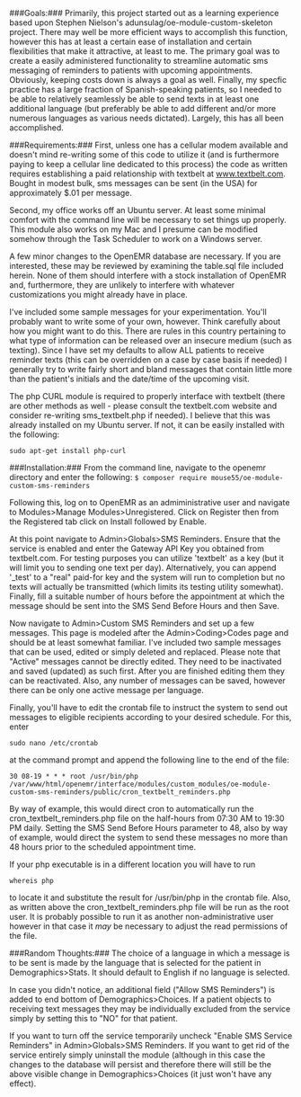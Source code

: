 ###Goals:###
Primarily, this project started out as a learning experience based upon Stephen Nielson's adunsulag/oe-module-custom-skeleton project. There may well be more efficient ways to accomplish this function, however this has at least a certain ease of installation and certain flexibilities that make it attractive, at least to me. The primary goal was to create a easily administered functionality to streamline automatic sms messaging of reminders to patients with upcoming appointments. Obviously, keeping costs down is always a goal as well. Finally, my specfic practice has a large fraction of Spanish-speaking patients, so I needed to be able to relatively seamlessly be able to send texts in at least one additional language (but preferably be able to add different and/or more numerous languages as various needs dictated). Largely, this has all been accomplished. 

###Requirements:###
First, unless one has a cellular modem available and doesn't mind re-writing some of this code to utilize it (and is furthermore paying to keep a cellular line dedicated to this process) the code as written requires establishing a paid relationship with textbelt at www.textbelt.com. Bought in modest bulk, sms messages can be sent (in the USA) for approximately $.01 per message. 

Second, my office works off an Ubuntu server. At least some minimal comfort with the command line will be necessary to set things up properly. This module also works on my Mac and I presume can be modified somehow through the Task Scheduler to work on a Windows server.

A few minor changes to the OpenEMR database are necessary. If you are interested, these may be reviewed by examining the table.sql file included herein. None of them should interfere with a stock installation of OpenEMR and, furthermore, they are unlikely to interfere with whatever customizations you might already have in place.

I've included some sample messages for your experimentation. You'll probably want to write some of your own, however. Think carefully about how you might want to do this. There are rules in this country pertaining to what type of information can be released over an insecure medium (such as texting). Since I have set my defaults to allow ALL patients to receive reminder texts (this can be overridden on a case by case basis if needed) I generally try to write fairly short and bland messages that contain little more than the patient's initials and the date/time of the upcoming visit.

The php CURL module is required to properly interface with textbelt (there are other methods as well - please consult the textbelt.com website and consider re-writing sms_textbelt.php if needed). I believe that this was already installed on my Ubuntu server. If not, it can be easily installed with the following:

```sudo apt-get install php-curl```

###Installation:###
From the command line, navigate to the openemr directory and enter the following: 
```$ composer require mouse55/oe-module-custom-sms-reminders```

Following this, log on to OpenEMR as an admiministrative user and navigate to Modules>Manage Modules>Unregistered. Click on Register then from the Registered tab click on Install followed by Enable.

At this point navigate to Admin>Globals>SMS Reminders. Ensure that the service is enabled and enter the Gateway API Key you obtained from textbelt.com.
For testing purposes you can utilize 'textbelt' as a key (but it will limit you to sending one text per day). Alternatively, you can append '_test' to a "real" paid-for key and the system will run to completion but no texts will actually be transmitted (which limits its testing utility somewhat). Finally, fill a suitable number of hours before the appointment at which the message should be sent into the SMS Send Before Hours and then Save.

Now navigate to Admin>Custom SMS Reminders and set up a few messages. This page is modeled after the Admin>Coding>Codes page and should be at least somewhat familiar. I've included two sample messages that can be used, edited or simply deleted and replaced. Please note that "Active" messages cannot be directly edited. They need to be inactivated and saved (updated) as such first. After you are finished editing them they can be reactivated. Also, any number of messages can be saved, however there can be only one active message per language.

Finally, you'll have to edit the crontab file to instruct the system to send out messages to eligible recipients according to your desired schedule. For this, enter 

``` sudo nano /etc/crontab ``` 

at the command prompt and append the following line to the end of the file:

``` 30 08-19 * * * root /usr/bin/php /var/www/html/openemr/interface/modules/custom_modules/oe-module-custom-sms-reminders/public/cron_textbelt_reminders.php ```

By way of example, this would direct cron to automatically run the cron_textbelt_reminders.php file on the half-hours from 07:30 AM to 19:30 PM daily. Setting the SMS Send Before Hours parameter to 48, also by way of example, would direct the system to send these messages no more than 48 hours prior to the scheduled appointment time.

If your php executable is in a different location you will have to run 

``` whereis php ```

to locate it and substitute the result for /usr/bin/php in the crontab file. Also, as written above the cron_textbelt_reminders.php file will be run as the root user. It is probably possible to run it as another non-administrative user however in that case it _may_ be necessary to adjust the read permissions of the file.

###Random Thoughts:###
The choice of a language in which a message is to be sent is made by the language that is selected for the patient in Demographics>Stats. It should default to English if no language is selected.

In case you didn't notice, an additional field ("Allow SMS Reminders") is added to end bottom of Demographics>Choices. If a patient objects to receiving text messages they may be individually excluded from the service simply by setting this to "NO" for that patient.

If you want to turn off the service temporarily uncheck "Enable SMS Service Reminders" in Admin>Globals>SMS Reminders. If you want to get rid of the service entirely simply uninstall the module (although in this case the changes to the database will persist and therefore there will still be the above visible change in Demographics>Choices (it just won't have any effect).